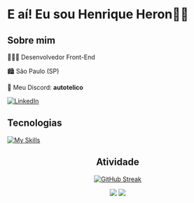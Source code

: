 # E aí! Eu sou Henrique Heron👋🏻
## **Sobre mim**

🧑🏻‍💻 Desenvolvedor Front-End

🏙️ São Paulo (SP)

📨 Meu Discord: **autotelico**

[![LinkedIn](https://img.shields.io/badge/LinkedIn-0077B5?style=for-the-badge&logo=linkedin&logoColor=white)](https://www.linkedin.com/in/henrique-heron/)

## **Tecnologias**

[![My Skills](https://skillicons.dev/icons?i=html,css,js,ts,git,linux)](https://skillicons.dev)

<div align="center">
  
## **Atividade**
  
</div>

<div align="center">
  
[![GitHub Streak](https://streak-stats.demolab.com?user=autotelico&locale=pt_BR)](https://git.io/streak-stats)

![](http://github-profile-summary-cards.vercel.app/api/cards/stats?username=autotelico&theme=default) ![](http://github-profile-summary-cards.vercel.app/api/cards/most-commit-language?username=autotelico&theme=default)

</div>


<!--
**autotelico/autotelico** is a ✨ _special_ ✨ repository because its `README.md` (this file) appears on your GitHub profile.

Here are some ideas to get you started:

- 🔭 I’m currently working on ...
- 🌱 I’m currently learning ...
- 👯 I’m looking to collaborate on ...
- 🤔 I’m looking for help with ...
- 💬 Ask me about ...
- 📫 How to reach me: ...
- 😄 Pronouns: ...
- ⚡ Fun fact: ...
-->

